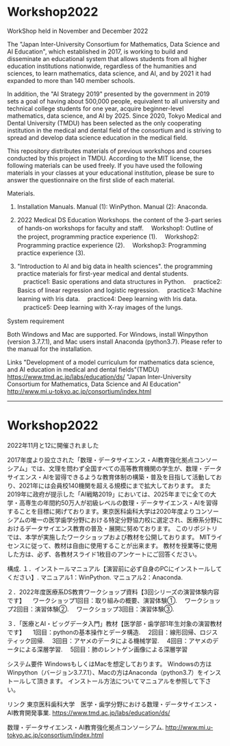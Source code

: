 # Workshop2022
WorkShop held in November and December 2022

The "Japan Inter-University Consortium for Mathematics, Data Science and AI Education", which established in 2017, is working to build and disseminate an educational system that allows students from all higher education institutions nationwide, regardless of the humanities and sciences, to learn mathematics, data science, and AI, and by 2021 it had expanded to more than 140 member schools.

In addition, the "AI Strategy 2019" presented by the government in 2019 sets a goal of having about 500,000 people, equivalent to all university and technical college students for one year, acquire beginner-level mathematics, data science, and AI by 2025. Since 2020, Tokyo Medical and Dental University (TMDU) has been selected as the only cooperating institution in the medical and dental field of the consortium and is striving to spread and develop data science education in the medical field.

This repository distributes materials of previous workshops and courses conducted by this project in TMDU.
According to the MIT license, the following materials can be used freely.
If you have used the following materials in your classes at your educational institution, please be sure to answer the questionnaire on the first slide of each material.

Materials. 
1. Installation Manuals. 
	Manual (1): WinPython. 
	Manual (2): Anaconda. 

2. 2022 Medical DS Education Workshops. 
    the content of the 3-part series of hands-on workshops for faculty and staff. 
　Workshop1: Outline of the project, programming practice experience (1). 
　Workshop2: Programming practice experience (2). 
　Workshop3: Programming practice experience (3). 

3. "Introduction to AI and big data in health sciences". 
	the programming practice materials for first-year medical and dental students. 
　practice1: Basic operations and data structures in Python. 
　practice2: Basics of linear regression and logistic regression. 
　practice3: Machine learning with Iris data. 
　practice4: Deep learning with Iris data. 
　practice5: Deep learning with X-ray images of the lungs. 

System requirement

Both Windows and Mac are supported.
For Windows, install Winpython (version 3.7.7.1), and Mac users install Anaconda (python3.7).
Please refer to the manual for the installation.

Links
"Development of a model curriculum for mathematics data science, and AI education in medical and dental fields"(TMDU)
https://www.tmd.ac.jp/labs/education/ds/
"Japan Inter-University Consortium for Mathematics, Data Science and AI Education"
http://www.mi.u-tokyo.ac.jp/consortium/index.html
***
# Workshop2022
2022年11月と12に開催されました

2017年度より設立された「数理・データサイエンス・AI教育強化拠点コンソーシアム」では、文理を問わず全国すべての高等教育機関の学生が、数理・データサイエンス・AIを習得できるような教育体制の構築・普及を目指して活動しており、2021年には会員校140機関を超える規模にまで拡大しております。
また2019年に政府が提示した「AI戦略2019」においては、2025年までに全ての大学・高専生の年間約50万人が初級レベルの数理・データサイエンス・AIを習得することを目標に掲げております。東京医科歯科大学は2020年度よりコンソーシアムの唯一の医学歯学分野における特定分野協力校に選定され、医療系分野におけるデータサイエンス教育の普及・展開に努めております。
このリポジトリでは、本学が実施したワークショップおよび教材を公開しております。
MITライセンスに従って、教材は自由に使用することが出来ます。
教材を授業等に使用した方は、必ず、各教材スライド1枚目のアンケートにご回答ください。

構成. 
１．インストールマニュアル【演習前に必ず自身のPCにインストールしてください】. 
マニュアル1：WinPython. 
マニュアル2：Anaconda. 

２．2022年度医療系DS教育ワークショップ資料【3回シリーズの演習体験内容です】
　ワークショップ1回目：取り組みの概要、演習体験①. 
　ワークショップ2回目：演習体験②. 
　ワークショップ3回目：演習体験③. 

３．「医療とAI・ビッグデータ入門」教材【医学部・歯学部1年生対象の演習教材です】
　1回目：pythonの基本操作とデータ構造. 
　2回目：線形回帰、ロジスティック回帰. 
　3回目：アヤメのデータによる機械学習. 
　4回目：アヤメのデータによる深層学習. 
　5回目：肺のレントゲン画像による深層学習

システム要件
WindowsもしくはMacを想定しております。
Windowsの方はWinpython（バージョン3.7.7.1）、Macの方はAnaconda（python3.7）をインストールして頂きます。
インストール方法についてマニュアルを参照して下さい。

リンク
東京医科歯科大学　医学・歯学分野における数理・データサイエンス・AI教育開発事業. 
https://www.tmd.ac.jp/labs/education/ds/

数理・データサイエンス・AI教育強化拠点コンソーシアム. 
http://www.mi.u-tokyo.ac.jp/consortium/index.html
